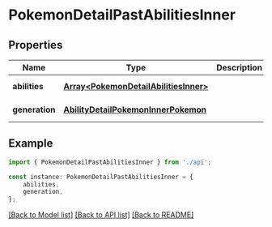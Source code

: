 # PokemonDetailPastAbilitiesInner


## Properties

Name | Type | Description | Notes
------------ | ------------- | ------------- | -------------
**abilities** | [**Array&lt;PokemonDetailAbilitiesInner&gt;**](PokemonDetailAbilitiesInner.md) |  | [default to undefined]
**generation** | [**AbilityDetailPokemonInnerPokemon**](AbilityDetailPokemonInnerPokemon.md) |  | [default to undefined]

## Example

```typescript
import { PokemonDetailPastAbilitiesInner } from './api';

const instance: PokemonDetailPastAbilitiesInner = {
    abilities,
    generation,
};
```

[[Back to Model list]](../README.md#documentation-for-models) [[Back to API list]](../README.md#documentation-for-api-endpoints) [[Back to README]](../README.md)
